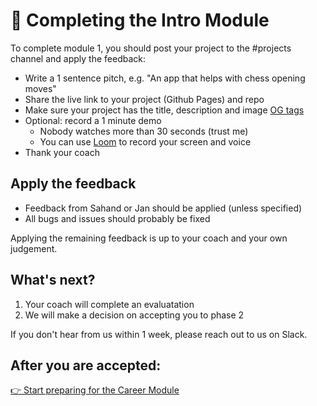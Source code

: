 # 👏 Completing the Intro Module

To complete module 1, you should post your project to the #projects channel and apply the feedback:

- Write a 1 sentence pitch, e.g. "An app that helps with chess opening moves"
- Share the live link to your project (Github Pages) and repo
- Make sure your project has the title, description and image [OG tags](https://medium.com/geekculture/open-graph-tags-in-html-101-5d470bbdb78a)
- Optional: record a 1 minute demo
  - Nobody watches more than 30 seconds (trust me)
  - You can use [Loom](https://www.loom.com/) to record your screen and voice
- Thank your coach

## Apply the feedback

- Feedback from Sahand or Jan should be applied (unless specified)
- All bugs and issues should probably be fixed

Applying the remaining feedback is up to your coach and your own judgement.

## What's next?

1. Your coach will complete an evaluatation
2. We will make a decision on accepting you to phase 2

If you don't hear from us within 1 week, please reach out to us on Slack.

## After you are accepted:

[👉 Start preparing for the Career Module](./7-career)
